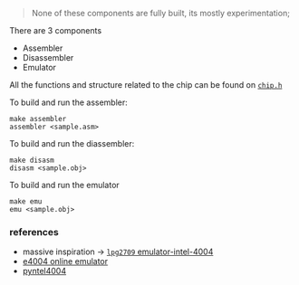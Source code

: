> None of these components are fully built, its mostly experimentation; 

There are 3 components
- Assembler
- Disassembler
- Emulator

All the functions and structure related to the chip can be found on [`chip.h`](src/chip.h)

To build and run the assembler:
```
make assembler
assembler <sample.asm>
```

To build and run the diassembler:
```
make disasm
disasm <sample.obj>
```

To build and run the emulator
```
make emu
emu <sample.obj>
```

### references

- massive inspiration -> [`lpg2709` emulator-intel-4004](https://github.com/lpg2709/emulator-Intel-4004)
- [e4004 online emulator](http://e4004.szyc.org/)
- [pyntel4004](https://pyntel4004.readthedocs.io/en/latest/intro/4001.html)
